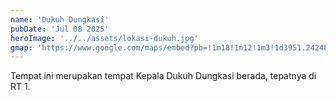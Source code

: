 ```yaml
---
name: 'Dukuh Dungkasi'
pubDate: 'Jul 08 2025'
heroImage: '../../assets/lokasi-dukuh.jpg'
gmap: 'https://www.google.com/maps/embed?pb=!1m18!1m12!1m3!1d3951.2424835406064!2d110.6737184!3d-7.9738725!2m3!1f0!2f0!3f0!3m2!1i1024!2i768!4f13.1!3m3!1m2!1s0x2e7bb5005aa429d5%3A0xbd4bee7cdcaa7501!2sDUKUH%20DUNGKASI!5e0!3m2!1sen!2sid!4v1751345061941!5m2!1sen!2sid'
---
```


Tempat ini merupakan tempat Kepala Dukuh Dungkasi berada, tepatnya di RT 1. 
